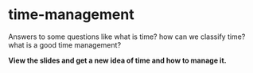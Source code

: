 # time-management
Answers to some questions like what is time? how can we classify time? what is a good time management?

<b>View the slides and get a new idea of time and how to manage it.</b>
